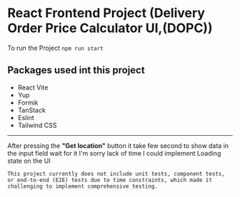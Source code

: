 # React Frontend Project  (Delivery Order Price Calculator UI,(DOPC))


To run the Project ```npm run start```

## Packages used int this project 
- React Vite
- Yup 
- Formik 
- TanStack  
- Eslint
- Tailwind CSS

---

After pressing the **"Get location"** button it take few second to show data in the input field wait for it I'm sorry lack of time I could implement Loading state on the UI

```
This project currently does not include unit tests, component tests, or end-to-end (E2E) tests due to time constraints, which made it challenging to implement comprehensive testing. 
```


